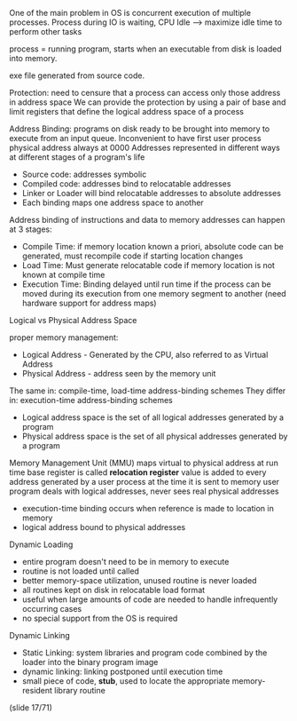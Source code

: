 One of the main problem in OS is concurrent execution of multiple processes.
Process during IO is waiting, CPU Idle --> maximize idle time to perform other tasks

process = running program, starts when an executable from disk is loaded into memory.

exe file generated from source code.

Protection: need to censure that a process can access only those address in address space
We can provide the protection by using a pair of base and limit registers that define the logical address space of a process

Address Binding: programs on disk ready to be brought into memory to execute from an input queue.
Inconvenient to have first user process physical address always at 0000
Addresses represented in different ways at different stages of a program's life
- Source code: addresses symbolic
- Compiled code: addresses bind to relocatable addresses
- Linker or Loader will bind relocatable addresses to absolute addresses
- Each binding maps one address space to another

Address binding of instructions and data to memory addresses can happen at 3 stages:
- Compile Time: if memory location known a priori, absolute code can be generated, must recompile code if starting location changes
- Load Time: Must generate relocatable code if memory location is not known at compile time
- Execution Time: Binding delayed until run time if the process can be moved during its execution from one memory segment to another (need hardware support for address maps)

Logical vs Physical Address Space

proper memory management:
- Logical Address - Generated by the CPU, also referred to as Virtual Address
- Physical Address - address seen by the memory unit

The same in: compile-time, load-time address-binding schemes
They differ in: execution-time address-binding schemes

- Logical address space is the set of all logical addresses generated by a program
- Physical address space is the set of all physical addresses generated by a program

Memory Management Unit (MMU) maps virtual to physical address at run time
base register is called **relocation register**
value is added to every address generated by a user process at the time it is sent to memory
user program deals with logical addresses, never sees real physical addresses
- execution-time binding occurs when reference is made to location in memory
- logical address bound to physical addresses

Dynamic Loading
- entire program doesn't need to be in memory to execute
- routine is not loaded until called
- better memory-space utilization, unused routine is never loaded
- all routines kept on disk in relocatable load format
- useful when large amounts of code are needed to handle infrequently occurring cases
- no special support from the OS is required


Dynamic Linking
- Static Linking: system libraries and program code combined by the loader into the binary program image
- dynamic linking: linking postponed until execution time
- small piece of code, **stub**, used to locate the appropriate memory-resident library routine


(slide 17/71)